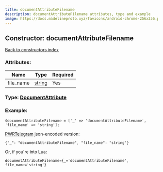 ```yaml
---
title: documentAttributeFilename
description: documentAttributeFilename attributes, type and example
image: https://docs.madelineproto.xyz/favicons/android-chrome-256x256.png
---
```

## Constructor: documentAttributeFilename  
[Back to constructors index](index.md)



### Attributes:

| Name     |    Type       | Required |
|----------|---------------|----------|
|file\_name|[string](../types/string.md) | Yes|



### Type: [DocumentAttribute](../types/DocumentAttribute.md)


### Example:

```
$documentAttributeFilename = ['_' => 'documentAttributeFilename', 'file_name' => 'string'];
```  

[PWRTelegram](https://pwrtelegram.xyz) json-encoded version:

```
{"_": "documentAttributeFilename", "file_name": "string"}
```


Or, if you're into Lua:  


```
documentAttributeFilename={_='documentAttributeFilename', file_name='string'}

```


